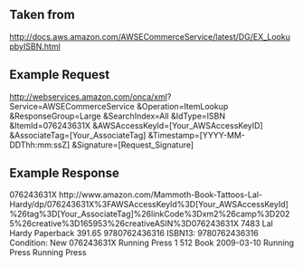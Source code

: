 ## Taken from

http://docs.aws.amazon.com/AWSECommerceService/latest/DG/EX_LookupbyISBN.html


## Example Request
http://webservices.amazon.com/onca/xml?
  Service=AWSECommerceService
  &Operation=ItemLookup
  &ResponseGroup=Large
  &SearchIndex=All
  &IdType=ISBN
  &ItemId=076243631X
  &AWSAccessKeyId=[Your_AWSAccessKeyID]
  &AssociateTag=[Your_AssociateTag]
  &Timestamp=[YYYY-MM-DDThh:mm:ssZ]
  &Signature=[Request_Signature]

## Example Response

<Item>
  <ASIN>076243631X</ASIN>
  <DetailPageURL>
    http://www.amazon.com/Mammoth-Book-Tattoos-Lal-Hardy/dp/076243631X%3FAWSAccessKeyId%3D[Your_AWSAccessKeyId]%26tag%3D[Your_AssociateTag]%26linkCode%3Dxm2%26camp%3D2025%26creative%3D165953%26creativeASIN%3D076243631X
  </DetailPageURL>
  <SalesRank>7483</SalesRank>
  <ItemAttributes>
    <Author>Lal Hardy</Author>
    <Binding>Paperback</Binding>
    <DeweyDecimalNumber>391.65</DeweyDecimalNumber>
    <EAN>9780762436316</EAN>
    <Feature>ISBN13: 9780762436316</Feature>
    <Feature>Condition: New</Feature>
    <ISBN>076243631X</ISBN>
    <Manufacturer>Running Press</Manufacturer>
    <NumberOfItems>1</NumberOfItems>
    <NumberOfPages>512</NumberOfPages>
    <ProductGroup>Book</ProductGroup>
    <PublicationDate>2009-03-10</PublicationDate>
    <Publisher>Running Press</Publisher>
    <Studio>Running Press</Studio>
    <Title>The Mammoth Book of Tattoos</Title>
  </ItemAttributes>
</Item>
